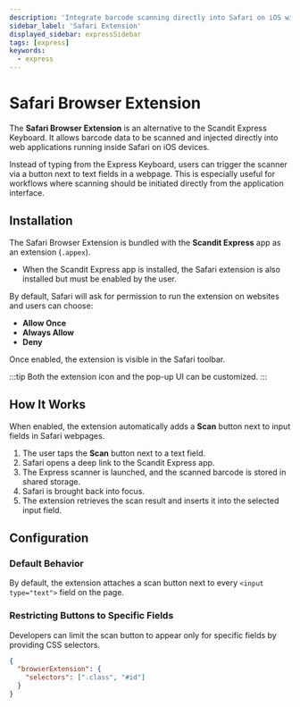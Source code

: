 ```yaml
---
description: 'Integrate barcode scanning directly into Safari on iOS with the Scandit Express extension.'
sidebar_label: 'Safari Extension'
displayed_sidebar: expressSidebar
tags: [express]
keywords:
  - express
---
```


# Safari Browser Extension

The **Safari Browser Extension** is an alternative to the Scandit Express Keyboard. It allows barcode data to be scanned and injected directly into web applications running inside Safari on iOS devices.

Instead of typing from the Express Keyboard, users can trigger the scanner via a button next to text fields in a webpage. This is especially useful for workflows where scanning should be initiated directly from the application interface.

## Installation

The Safari Browser Extension is bundled with the **Scandit Express** app as an extension (`.appex`).  

- When the Scandit Express app is installed, the Safari extension is also installed but must be enabled by the user.  

By default, Safari will ask for permission to run the extension on websites and users can choose:
- **Allow Once**
- **Always Allow**
- **Deny**

Once enabled, the extension is visible in the Safari toolbar.

:::tip
Both the extension icon and the pop-up UI can be customized.
:::

## How It Works

When enabled, the extension automatically adds a **Scan** button next to input fields in Safari webpages.

1. The user taps the **Scan** button next to a text field.  
2. Safari opens a deep link to the Scandit Express app.  
3. The Express scanner is launched, and the scanned barcode is stored in shared storage.  
4. Safari is brought back into focus.  
5. The extension retrieves the scan result and inserts it into the selected input field.  

## Configuration

### Default Behavior

By default, the extension attaches a scan button next to every `<input type="text">` field on the page.

### Restricting Buttons to Specific Fields

Developers can limit the scan button to appear only for specific fields by providing CSS selectors.

```json
{
  "browserExtension": {
    "selectors": [".class", "#id"]
  }
}
